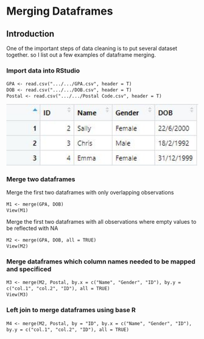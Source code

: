 # Merging Dataframes

## Introduction
One of the important steps of data cleaning is to put several dataset together. so I list out a few examples of dataframe merging. 

### Import data into RStudio
```{r}
GPA <- read.csv(".../.../GPA.csv", header = T)
DOB <- read.csv(".../.../DOB.csv", header = T)
Postal <- read.csv(".../.../Postal Code.csv", header = T)
```

<p align="center">  
<img src="Notes/Merging Dataframes/Figure/DOB.JPG"
width="600"></center>  
</p>  

### Merge two dataframes
Merge the first two dataframes with only overlapping observations
```{r}
M1 <- merge(GPA, DOB)
View(M1)
```

Merge the first two dataframes with all observations where empty values to be reflected with NA
```{r}
M2 <- merge(GPA, DOB, all = TRUE)
View(M2)
```

### Merge dataframes which column names needed to be mapped and specificed
```{r}
M3 <- merge(M2, Postal, by.x = c("Name", "Gender", "ID"), by.y = c("col.1", "col.2", "ID"), all = TRUE)
View(M3)
```


### Left join to merge dataframes using base R
```{r}
M4 <- merge(M2, Postal, by = "ID", by.x = c("Name", "Gender", "ID"), by.y = c("col.1", "col.2", "ID"), all = TRUE)
```
